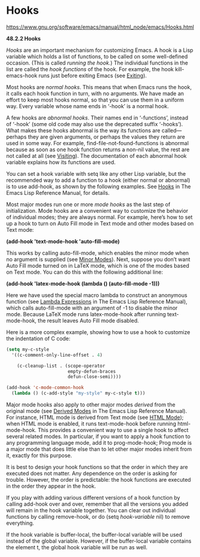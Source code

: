# Hooks

https://www.gnu.org/software/emacs/manual/html_node/emacs/Hooks.html

**48.2.2 Hooks**

*Hooks* are an important mechanism for customizing Emacs. A hook is a Lisp variable which holds a list of functions, to be called on some well-defined occasion. (This is called *running the hook*.) The individual functions in the list are called the *hook functions* of the hook. For example, the hook kill-emacs-hook runs just before exiting Emacs (see [Exiting](https://www.gnu.org/software/emacs/manual/html_node/emacs/Exiting.html#Exiting)).

Most hooks are *normal hooks*. This means that when Emacs runs the hook, it calls each hook function in turn, with no arguments. We have made an effort to keep most hooks normal, so that you can use them in a uniform way. Every variable whose name ends in ‘-hook’ is a normal hook.

A few hooks are *abnormal hooks*. Their names end in ‘-functions’, instead of ‘-hook’ (some old code may also use the deprecated suffix ‘-hooks’). What makes these hooks abnormal is the way its functions are called—perhaps they are given arguments, or perhaps the values they return are used in some way. For example, find-file-not-found-functions is abnormal because as soon as one hook function returns a non-nil value, the rest are not called at all (see [Visiting](https://www.gnu.org/software/emacs/manual/html_node/emacs/Visiting.html#Visiting)). The documentation of each abnormal hook variable explains how its functions are used.

You can set a hook variable with setq like any other Lisp variable, but the recommended way to add a function to a hook (either normal or abnormal) is to use add-hook, as shown by the following examples. See [Hooks](http://www.gnu.org/software/emacs/manual/html_node/elisp/Hooks.html#Hooks) in The Emacs Lisp Reference Manual, for details.

Most major modes run one or more *mode hooks* as the last step of initialization. Mode hooks are a convenient way to customize the behavior of individual modes; they are always normal. For example, here’s how to set up a hook to turn on Auto Fill mode in Text mode and other modes based on Text mode:

**(add-hook 'text-mode-hook 'auto-fill-mode)**

This works by calling auto-fill-mode, which enables the minor mode when no argument is supplied (see [Minor Modes](https://www.gnu.org/software/emacs/manual/html_node/emacs/Minor-Modes.html#Minor-Modes)). Next, suppose you don’t want Auto Fill mode turned on in LaTeX mode, which is one of the modes based on Text mode. You can do this with the following additional line:

**(add-hook 'latex-mode-hook (lambda () (auto-fill-mode -1)))**

Here we have used the special macro lambda to construct an anonymous function (see [Lambda Expressions](http://www.gnu.org/software/emacs/manual/html_node/elisp/Lambda-Expressions.html#Lambda-Expressions) in The Emacs Lisp Reference Manual), which calls auto-fill-mode with an argument of -1 to disable the minor mode. Because LaTeX mode runs latex-mode-hook after running text-mode-hook, the result leaves Auto Fill mode disabled.

Here is a more complex example, showing how to use a hook to customize the indentation of C code:

```lisp
(setq my-c-style
  '((c-comment-only-line-offset . 4)

    (c-cleanup-list . (scope-operator
                       empty-defun-braces
                       defun-close-semi))))

(add-hook 'c-mode-common-hook
  (lambda () (c-add-style "my-style" my-c-style t)))
```



Major mode hooks also apply to other major modes *derived* from the original mode (see [Derived Modes](http://www.gnu.org/software/emacs/manual/html_node/elisp/Derived-Modes.html#Derived-Modes) in The Emacs Lisp Reference Manual). For instance, HTML mode is derived from Text mode (see [HTML Mode](https://www.gnu.org/software/emacs/manual/html_node/emacs/HTML-Mode.html#HTML-Mode)); when HTML mode is enabled, it runs text-mode-hook before running html-mode-hook. This provides a convenient way to use a single hook to affect several related modes. In particular, if you want to apply a hook function to any programming language mode, add it to prog-mode-hook; Prog mode is a major mode that does little else than to let other major modes inherit from it, exactly for this purpose.

It is best to design your hook functions so that the order in which they are executed does not matter. Any dependence on the order is asking for trouble. However, the order is predictable: the hook functions are executed in the order they appear in the hook.

If you play with adding various different versions of a hook function by calling add-hook over and over, remember that all the versions you added will remain in the hook variable together. You can clear out individual functions by calling remove-hook, or do (setq *hook-variable* nil) to remove everything.

If the hook variable is buffer-local, the buffer-local variable will be used instead of the global variable. However, if the buffer-local variable contains the element t, the global hook variable will be run as well.